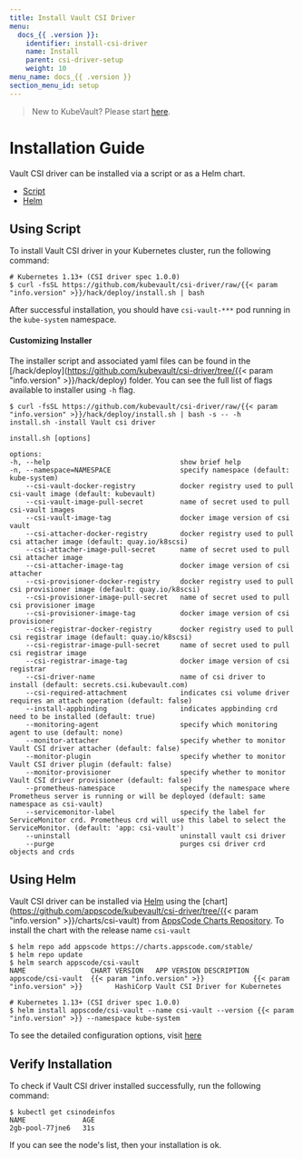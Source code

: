 ```yaml
---
title: Install Vault CSI Driver
menu:
  docs_{{ .version }}:
    identifier: install-csi-driver
    name: Install
    parent: csi-driver-setup
    weight: 10
menu_name: docs_{{ .version }}
section_menu_id: setup
---
```


> New to KubeVault? Please start [here](/docs/concepts/README.md).

# Installation Guide

Vault CSI driver can be installed via a script or as a Helm chart.

<ul class="nav nav-tabs" id="installerTab" role="tablist">
  <li class="nav-item">
    <a class="nav-link active" id="script-tab" data-toggle="tab" href="#script" role="tab" aria-controls="script" aria-selected="true">Script</a>
  </li>
  <li class="nav-item">
    <a class="nav-link" id="helm-tab" data-toggle="tab" href="#helm" role="tab" aria-controls="helm" aria-selected="false">Helm</a>
  </li>
</ul>
<div class="tab-content" id="installerTabContent">
  <div class="tab-pane fade show active" id="script" role="tabpanel" aria-labelledby="script-tab">

## Using Script

To install Vault CSI driver in your Kubernetes cluster, run the following command:

```console
# Kubernetes 1.13+ (CSI driver spec 1.0.0)
$ curl -fsSL https://github.com/kubevault/csi-driver/raw/{{< param "info.version" >}}/hack/deploy/install.sh | bash
```

After successful installation, you should have `csi-vault-***` pod running in the `kube-system` namespace.


#### Customizing Installer

The installer script and associated yaml files can be found in the [/hack/deploy](https://github.com/kubevault/csi-driver/tree/{{< param "info.version" >}}/hack/deploy) folder. You can see the full list of flags available to installer using `-h` flag.

```console
$ curl -fsSL https://github.com/kubevault/csi-driver/raw/{{< param "info.version" >}}/hack/deploy/install.sh | bash -s -- -h
install.sh -install Vault csi driver

install.sh [options]

options:
-h, --help                                show brief help
-n, --namespace=NAMESPACE                 specify namespace (default: kube-system)
    --csi-vault-docker-registry           docker registry used to pull csi-vault image (default: kubevault)
    --csi-vault-image-pull-secret         name of secret used to pull csi-vault images
    --csi-vault-image-tag                 docker image version of csi vault
    --csi-attacher-docker-registry        docker registry used to pull csi attacher image (default: quay.io/k8scsi)
    --csi-attacher-image-pull-secret      name of secret used to pull csi attacher image
    --csi-attacher-image-tag              docker image version of csi attacher
    --csi-provisioner-docker-registry     docker registry used to pull csi provisioner image (default: quay.io/k8scsi)
    --csi-provisioner-image-pull-secret   name of secret used to pull csi provisioner image
    --csi-provisioner-image-tag           docker image version of csi provisioner
    --csi-registrar-docker-registry       docker registry used to pull csi registrar image (default: quay.io/k8scsi)
    --csi-registrar-image-pull-secret     name of secret used to pull csi registrar image
    --csi-registrar-image-tag             docker image version of csi registrar
    --csi-driver-name                     name of csi driver to install (default: secrets.csi.kubevault.com)
    --csi-required-attachment             indicates csi volume driver requires an attach operation (default: false)
    --install-appbinding                  indicates appbinding crd need to be installed (default: true)
    --monitoring-agent                    specify which monitoring agent to use (default: none)
    --monitor-attacher                    specify whether to monitor Vault CSI driver attacher (default: false)
    --monitor-plugin                      specify whether to monitor Vault CSI driver plugin (default: false)
    --monitor-provisioner                 specify whether to monitor Vault CSI driver provisioner (default: false)
    --prometheus-namespace                specify the namespace where Prometheus server is running or will be deployed (default: same namespace as csi-vault)
    --servicemonitor-label                specify the label for ServiceMonitor crd. Prometheus crd will use this label to select the ServiceMonitor. (default: 'app: csi-vault')
    --uninstall                           uninstall vault csi driver
    --purge                               purges csi driver crd objects and crds
```

</div>
<div class="tab-pane fade" id="helm" role="tabpanel" aria-labelledby="helm-tab">

## Using Helm

Vault CSI driver can be installed via [Helm](https://helm.sh) using the [chart](https://github.com/appscode/kubevault/csi-driver/tree/{{< param "info.version" >}}/charts/csi-vault) from [AppsCode Charts Repository](https://github.com/appscode/charts). To install the chart with the release name `csi-vault`

```console
$ helm repo add appscode https://charts.appscode.com/stable/
$ helm repo update
$ helm search appscode/csi-vault
NAME              	CHART VERSION	APP VERSION	DESCRIPTION
appscode/csi-vault	{{< param "info.version" >}}        	{{< param "info.version" >}}      	HashiCorp Vault CSI Driver for Kubernetes

# Kubernetes 1.13+ (CSI driver spec 1.0.0)
$ helm install appscode/csi-vault --name csi-vault --version {{< param "info.version" >}} --namespace kube-system
```

To see the detailed configuration options, visit [here](https://github.com/kubevault/csi-driver/tree/charts/chart/csi-vault)

</div>
</div>

## Verify  Installation

To check if Vault CSI driver installed successfully, run the following command:

```console
$ kubectl get csinodeinfos
NAME              AGE
2gb-pool-77jne6   31s
```

If you can see the node's list, then your installation is ok.
